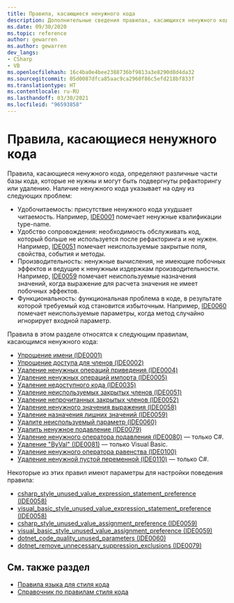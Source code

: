 ```yaml
---
title: Правила, касающиеся ненужного кода
description: Дополнительные сведения правилах, касающихся ненужного кода при анализе кода
ms.date: 09/30/2020
ms.topic: reference
author: gewarren
ms.author: gewarren
dev_langs:
- CSharp
- VB
ms.openlocfilehash: 16c4ba0e4bee2388736bf9813a3e8290d8d4da32
ms.sourcegitcommit: 05d0087dfca85aac9ca2960f86c5efd218bf833f
ms.translationtype: HT
ms.contentlocale: ru-RU
ms.lasthandoff: 03/30/2021
ms.locfileid: "96593858"
---
```

# <a name="unnecessary-code-rules"></a>Правила, касающиеся ненужного кода

Правила, касающиеся ненужного кода, определяют различные части базы кода, которые не нужны и могут быть подвергнуты рефакторингу или удалению. Наличие ненужного кода указывает на одну из следующих проблем:

- Удобочитаемость: присутствие ненужного кода ухудшает читаемость. Например, [IDE0001](ide0001.md) помечает ненужные квалификации type-name.
- Удобство сопровождения: необходимость обслуживать код, который больше не используется после рефакторинга и не нужен. Например, [IDE0051](ide0051.md) помечает неиспользуемые закрытые поля, свойства, события и методы.
- Производительность: ненужные вычисления, не имеющие побочных эффектов и ведущие к ненужным издержкам производительности. Например, [IDE0059](ide0059.md) помечает неиспользуемые назначения значений, когда выражение для расчета значения не имеет побочных эффектов.
- Функциональность: функциональная проблема в коде, в результате которой требуемый код становится избыточным. Например, [IDE0060](ide0060.md) помечает неиспользуемые параметры, когда метод случайно игнорирует входной параметр.

Правила в этом разделе относятся к следующим правилам, касающимся ненужного кода:

- [Упрощение имени (IDE0001)](ide0001.md)
- [Упрощение доступа для членов (IDE0002)](ide0002.md)
- [Удаление ненужных операций приведения (IDE0004)](ide0004.md)
- [Удаление ненужных операций импорта (IDE0005)](ide0005.md)
- [Удаление недоступного кода (IDE0035)](ide0035.md)
- [Удаление неиспользуемых закрытых членов (IDE0051)](ide0051.md)
- [Удаление непрочитанных закрытых членов (IDE0052)](ide0052.md)
- [Удаление ненужного значения выражения (IDE0058)](ide0058.md)
- [Удаление назначения лишних значений (IDE0059)](ide0059.md)
- [Удалите неиспользуемый параметр (IDE0060)](ide0060.md)
- [Удалить ненужное подавление (IDE0079)](ide0079.md)
- [Удаление ненужного оператора подавления (IDE0080)](ide0080.md) — только C#.
- [Удаление "ByVal" (IDE0081)](ide0081.md) — только Visual Basic.
- [Удаление ненужного оператора равенства (IDE0100)](ide0100.md)
- [Удаление ненужной пустой переменной (IDE0110)](ide0110.md) — только C#.

Некоторые из этих правил имеют параметры для настройки поведения правила:

- [csharp_style_unused_value_expression_statement_preference (IDE0058)](ide0058.md#csharp_style_unused_value_expression_statement_preference)
- [visual_basic_style_unused_value_expression_statement_preference (IDE0058)](ide0058.md#visual_basic_style_unused_value_expression_statement_preference)
- [csharp_style_unused_value_assignment_preference (IDE0059)](ide0059.md#csharp_style_unused_value_assignment_preference)
- [visual_basic_style_unused_value_assignment_preference (IDE0059)](ide0059.md#visual_basic_style_unused_value_assignment_preference)
- [dotnet_code_quality_unused_parameters (IDE0060)](ide0060.md#dotnet_code_quality_unused_parameters)
- [dotnet_remove_unnecessary_suppression_exclusions (IDE0079)](ide0079.md#dotnet_remove_unnecessary_suppression_exclusions)

## <a name="see-also"></a>См. также раздел

- [Правила языка для стиля кода](language-rules.md)
- [Справочник по правилам стиля кода](index.md)
